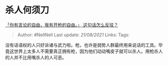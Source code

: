 # 杀人何须刀
[「你有言论的自由，我有开枪的自由。」 这句话怎么反驳？](https://www.zhihu.com/question/19637970/answer/12476878)

> Author: #NellNell
Last update: *21/08/2021*
Links:
Tags:

没有话语权的人只好诉诸与武力啦。枪，也许是弱势人群最终用来说话的工具。毕竟这世界上太多人不需要真正拥有枪，因为他们动动嘴皮子就可以杀人。用枪杀人的人并不比用嘴杀人的人可恶。
